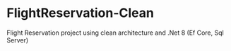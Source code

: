 # FlightReservation-Clean
Flight Reservation project using clean architecture and .Net 8 (Ef Core, Sql Server)
